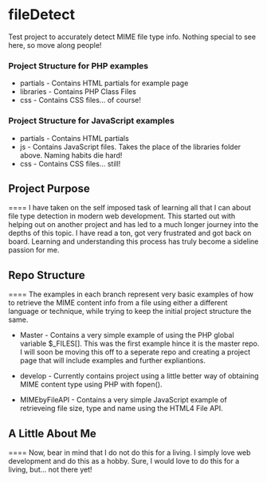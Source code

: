 fileDetect
==========

Test project to accurately detect MIME file type info. Nothing special to see here, so move along people!

### Project Structure for PHP examples
- partials - Contains HTML partials for example page
- libraries - Contains PHP Class Files
- css - Contains CSS files... of course!

### Project Structure for JavaScript examples
- partials - Contains HTML partials
- js - Contains JavaScript files. Takes the place of the libraries folder above. Naming habits die hard!
- css - Contains CSS files... still!

## Project Purpose
====
I have taken on the self imposed task of learning all that I can about file type detection in modern web development. This started out with helping out on another project and has led to a much longer journey into the depths of this topic. I have read a ton, got very frustrated and got back on board. Learning and understanding this process has truly become a sideline passion for me.

## Repo Structure
====
The examples in each branch represent very basic examples of how to retrieve the MIME content info from a file using either a different language or technique, while trying to keep the initial project structure the same.

- Master - Contains a very simple example of using the PHP global variable $_FILES[]. This was the first example hince it is the master repo. I will soon be moving this off to a seperate repo and creating a project page that will include examples and further expliantions.

- develop - Currently contains project using a little better way of obtaining MIME content type using PHP with fopen().

- MIMEbyFileAPI - Contains a very simple JavaScript example of retrieveing file size, type and name using the HTML4 File API.

## A Little About Me
====
Now, bear in mind that I do not do this for a living. I simply love web development and do this as a hobby. Sure, I would love to do this for a living, but... not there yet!